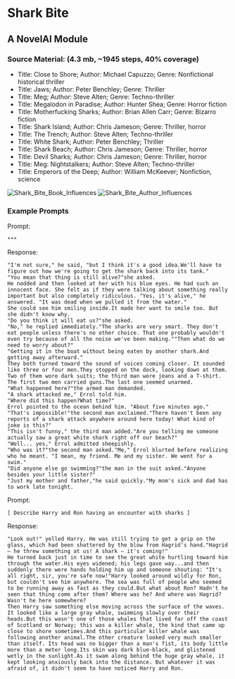 # Shark Bite
## A NovelAI Module

### Source Material: (4.3 mb, ~1945 steps, 40% coverage)
- Title: Close to Shore; Author: Michael Capuzzo; Genre: Nonfictional historical thriller
- Title: Jaws; Author: Peter Benchley; Genre: Thriller
- Title: Meg; Author: Steve Alten; Genre: Techno-thriller
- Title: Megalodon in Paradise; Author: Hunter Shea; Genre: Horror fiction
- Title: Motherfucking Sharks; Author: Brian Allen Carr; Genre: Bizarro fiction
- Title: Shark Island; Author: Chris Jameson; Genre: Thriller, horror
- Title: The Trench; Author: Steve Alten; Techno-thriller
- Title: White Shark; Author: Peter Benchley; Thriller
- Title: Shark Beach; Author: Chris Jameson; Genre: Thriller, horror
- Title: Devil Sharks; Author: Chris Jameson; Genre: Thriller, horror
- Title: Meg: Nightstalkers; Author: Steve Alten; Techno-thriller
- Title: Emperors of the Deep; Author: William McKeever; Nonfiction, science


![Shark_Bite_Book_Influences](https://user-images.githubusercontent.com/89365381/130378668-150c7855-1595-4cb1-9030-036da94b02bb.png)
![Shark_Bite_Author_Influences](https://user-images.githubusercontent.com/89365381/130378709-f59558da-0715-4c78-a4ad-d512252a6d61.png)

### Example Prompts
Prompt:
```
***
```

Response:
```
"I'm not sure," he said, "but I think it's a good idea.We'll have to figure out how we're going to get the shark back into its tank."
"You mean that thing is still alive?"she asked.
He nodded and then looked at her with his blue eyes. He had such an innocent face. She felt as if they were talking about something really important but also completely ridiculous. "Yes, it's alive," he answered. "It was dead when we pulled it from the water."
She could see him smiling inside.It made her want to smile too. But she didn't know why.
"Do you think it will eat us?"she asked.
"No," he replied immediately."The sharks are very smart. They don't eat people unless there's no other choice. That one probably wouldn't even try because of all the noise we've been making.""Then what do we need to worry about?"
"Getting it in the boat without being eaten by another shark.And getting away afterward."
They both turned toward the sound of voices coming closer. It sounded like three or four men.They stopped on the dock, looking down at them. Two of them wore dark suits; the third man wore jeans and a T-shirt. The first two men carried guns.The last one seemed unarmed.
"What happened here?"the armed man demanded.
"A shark attacked me," Errol told him.
"Where did this happen?What time?"
Errol pointed to the ocean behind him. "About five minutes ago."
"That's impossible!"the second man exclaimed."There haven't been any reports of a shark attack anywhere around here today! What kind of joke is this?"
"This isn't funny," the third man added."Are you telling me someone actually saw a great white shark right off our beach?"
"Well... yes," Errol admitted sheepishly.
"Who was it?"the second man asked."Me," Errol blurted before realizing who he meant. "I mean, my friend. Me and my sister. We went for a swim."
"Did anyone else go swimming?"the man in the suit asked."Anyone besides your little sister?"
"Just my mother and father,"he said quickly."My mom's sick and dad has to work late tonight.
```

Prompt:
```
[ Describe Harry and Ron having an encounter with sharks ]
```

Response:
```
"Look out!" yelled Harry. He was still trying to get a grip on the glass, which had been shattered by the blow from Hagrid's hand."Hagrid — he threw something at us! A shark — it's coming!"
He turned back just in time to see the great white hurtling toward him through the water.His eyes widened; his legs gave way...and then suddenly there were hands holding him up and someone shouting: "It's all right, sir, you're safe now!"Harry looked around wildly for Ron, but couldn't see him anywhere. The sea was full of people who seemed to be running away as fast as they could.But what about Ron? Hadn't he seen that thing come after them? Where was he? And where was Hagrid?Wasn't he here somewhere?
Then Harry saw something else moving across the surface of the waves. It looked like a large gray whale, swimming slowly over their heads.But this wasn't one of those whales that lived far off the coast of Scotland or Norway; this was a killer whale, the kind that came up close to shore sometimes.And this particular killer whale was following another animal.The other creature looked very much smaller than itself. Its head was no bigger than a man's fist, its body little more than a meter long.Its skin was dark blue-black, and glistened wetly in the sunlight.As it swam along behind the huge gray whale, it kept looking anxiously back into the distance. But whatever it was afraid of, it didn't seem to have noticed Harry and Ron.

```
